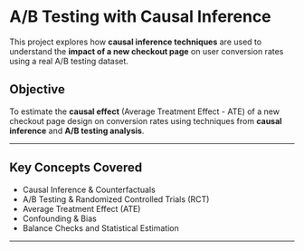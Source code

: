 # A/B Testing with Causal Inference

This project explores how **causal inference techniques** are used to understand the **impact of a new checkout page** on user conversion rates using a real A/B testing dataset.

## Objective

To estimate the **causal effect** (Average Treatment Effect - ATE) of a new checkout page design on conversion rates using techniques from **causal inference** and **A/B testing analysis**.

---

##  Key Concepts Covered

- Causal Inference & Counterfactuals
- A/B Testing & Randomized Controlled Trials (RCT)
- Average Treatment Effect (ATE)
- Confounding & Bias
- Balance Checks and Statistical Estimation

---

